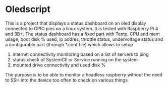 # Oledscript
This is a project that displays a status dashboard on an oled display connected to GPIO pins on a linux system.
It is tested with Raspberry Pi 4 and 3B+. The status dashboard has a fixed part with Temp, CPU and mem usage, boot disk % used, ip addres,
throttle status, undervoltage status and a configurable part (through *.conf file) which allows to setup 
1) internet connectivity monitoring based on a list of servers to ping
2) status check of SystemCtl or Service running on the system
3) mounted drive connectivity and used disk %

The purpose is to be able to monitor a headless raspberry without the need to SSH into the device too often to check on various things
